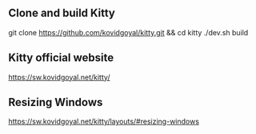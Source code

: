 ## Clone and build Kitty
git clone https://github.com/kovidgoyal/kitty.git && cd kitty
./dev.sh build

## Kitty official website
https://sw.kovidgoyal.net/kitty/

## Resizing Windows
https://sw.kovidgoyal.net/kitty/layouts/#resizing-windows
